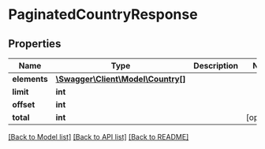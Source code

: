 # PaginatedCountryResponse

## Properties
Name | Type | Description | Notes
------------ | ------------- | ------------- | -------------
**elements** | [**\Swagger\Client\Model\Country[]**](Country.md) |  | 
**limit** | **int** |  | 
**offset** | **int** |  | 
**total** | **int** |  | [optional] 

[[Back to Model list]](../README.md#documentation-for-models) [[Back to API list]](../README.md#documentation-for-api-endpoints) [[Back to README]](../README.md)


